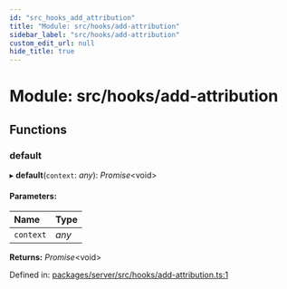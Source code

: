 ```yaml
---
id: "src_hooks_add_attribution"
title: "Module: src/hooks/add-attribution"
sidebar_label: "src/hooks/add-attribution"
custom_edit_url: null
hide_title: true
---
```


# Module: src/hooks/add-attribution

## Functions

### default

▸ **default**(`context`: *any*): *Promise*<void\>

#### Parameters:

Name | Type |
:------ | :------ |
`context` | *any* |

**Returns:** *Promise*<void\>

Defined in: [packages/server/src/hooks/add-attribution.ts:1](https://github.com/xr3ngine/xr3ngine/blob/66a84a950/packages/server/src/hooks/add-attribution.ts#L1)
